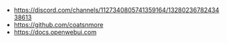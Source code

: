- https://discord.com/channels/1127340805741359164/1328023678243438613
- https://github.com/coatsnmore
- https://docs.openwebui.com
